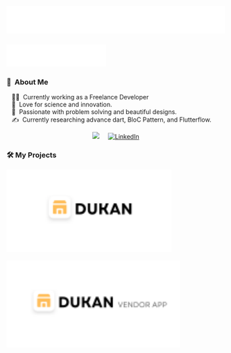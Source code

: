 <h1 align="center">
  <img src="https://raw.githubusercontent.com/bilalktk/bilalktk/master/name.svg" alt="Bilal Nawaz" />
</h1>
<img src="flutter.svg"></img>

### :space_invader: &nbsp;About Me

&nbsp;&nbsp;&nbsp;:technologist: &nbsp;Currently working as a Freelance Developer \
&nbsp;&nbsp;&nbsp;:seedling: &nbsp;Love for science and innovation.\
&nbsp;&nbsp;&nbsp;:heartbeat: &nbsp;Passionate with problem solving and beautiful designs.\
&nbsp;&nbsp;&nbsp;:writing_hand: &nbsp;Currently researching advance dart, BloC Pattern, and Flutterflow.

<p align="center">
  <a href="mailto:bilalnkhattak@gmail.com?subject=Olá%20Bruno%20Tacca"><img src="https://img.shields.io/badge/gmail-%23D14836.svg?&style=for-the-badge&logo=gmail&logoColor=white" /></a>&nbsp;&nbsp;&nbsp;&nbsp;
  <a href="https://www.linkedin.com/in/bilalkhattak/" target="_blank">
    <img src="https://img.shields.io/badge/linkedin-%230077B5.svg?&style=for-the-badge&logo=linkedin&logoColor=white&color=071A2C" alt="LinkedIn"/>
  </a>
  <!--
  -->
</p>

<!--
**bilalktk/bilalktk** is a ✨ _special_ ✨ repository because its `README.md` (this file) appears on your GitHub profile.

Here are some ideas to get you started:

- 🔭 I’m currently working on ...
- 🌱 I’m currently learning ...
- 👯 I’m looking to collaborate on ...
- 🤔 I’m looking for help with ...
- 💬 Ask me about ...
- 📫 How to reach me: ...
- 😄 Pronouns: ...
- ⚡ Fun fact: ...
-->
### 🛠️ My Projects

<a href="https://github.com/bilalktk/dukan" target="_blank"> <img alt="dukan" src="./dukan.svg" height="190" align="left" style="clear: left; margin-bottom: 20px;"> </a>
<a href="https://github.com/bilalktk/dukan_vendor_app" target="_blank"> <img alt="dukan_vendor_app" src="./dukan_vendor_app.svg"  height="200" align="left" style="clear: left; margin-bottom: 20px;"> </a>
